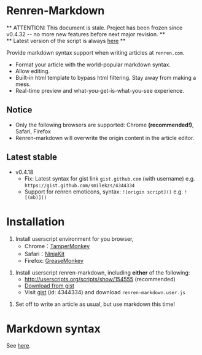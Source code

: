 # Renren-Markdown

** ATTENTION: This document is stale. Project has been frozen since v0.4.32 -- no more new features before next major revision. **    
** Latest version of the script is always [here](http://userscripts.org/scripts/show/154555) **

Provide markdown syntax support when writing articles at `renren.com`.
* Format your article with the world-popular markdown syntax.
* Allow editing.
* Built-in html template to bypass html filtering. Stay away from making a mess.
* Real-time preview and what-you-get-is-what-you-see experience.

## Notice
* Only the following browsers are supported: Chrome **(recommended!)**, Safari, Firefox
* Renren-markdown will overwrite the origin content in the article editor.

## Latest stable
* v0.4.18
    * Fix: Latest syntax for gist link `gist.github.com` (with username) e.g. `https://gist.github.com/smilekzs/4344334` 
    * Support for renren emoticons, syntax: `![origin script]()` e.g. `![(mb)]()`  

# Installation

1. Install userscript environment for you browser, 
    * Chrome：[TamperMonkey][]
    * Safari：[NinjaKit][]
    * Firefox: [GreaseMonkey][]

[TamperMonkey]: https://chrome.google.com/webstore/detail/tampermonkey/dhdgffkkebhmkfjojejmpbldmpobfkfo
[NinjaKit]: http://ss-o.net/safari/extension/NinjaKit.safariextz
[GreaseMonkey]: https://addons.mozilla.org/en-US/firefox/addon/greasemonkey/

1. Install userscript renren-markdown, including **either** of the following:
    * http://userscripts.org/scripts/show/154555 (recommended)
    * [Download from gist][gist-raw]
    * Visit [gist][] (id: 4344334) and download `renren-markdown.user.js`


[gist]: https://gist.github.com/4344334
[gist-raw]: https://gist.github.com/raw/4344334/fa291916bb9f5b7c6a32d2071bd451b0744b3f7a/renren-markdown.user.js

1. Set off to write an article as usual, but use markdown this time!

# Markdown syntax
See [here](http://daringfireball.net/projects/markdown/syntax).


